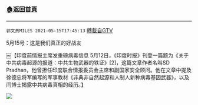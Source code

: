 ﻿###  [:house:返回首頁](https://github.com/ourhimalayas/txt)
---

`郭文贵MILES 2021-05-15T17:45:13` [轉載自GTV](https://gtv.org/web/#/UserInfo/5e596957357cc612d35a8044)

5月15号：这是我们真正的好战友

￼【印度前情报主席发重磅病毒信息
5月12日，《印度时报》刊登一篇题为《关于中共病毒起源的报道：中共生物武器的铁证》[2]，这篇文章作者名叫SD Pradhan，他曾担任印度联合情报委员会主席和副国家安全顾问。他在文章中提及徐德忠将军编写的军事教材《非典非自然起源和人制人新种病毒基因武器》，以及闫博士揭露中共病毒真相的经历。】

![](https://filegroup.gtv.org/cdn-cgi/image/width=600/https://filegroup.gtv.org/group7/web/20210515/17/45/0/cdf472cd31b8daa318ea509e95a72568.jpg)
